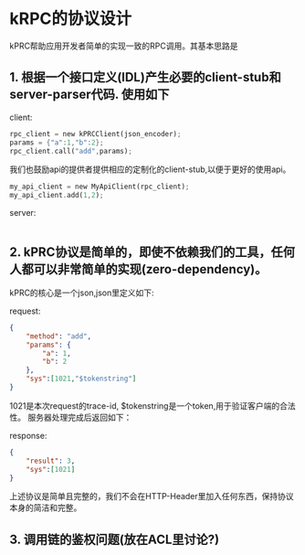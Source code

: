 # kRPC的协议设计

kPRC帮助应用开发者简单的实现一致的RPC调用。其基本思路是

## 1. 根据一个接口定义(IDL)产生必要的client-stub和server-parser代码. 使用如下

client:
```rust
rpc_client = new kPRCClient(json_encoder);
params = {"a":1,"b":2};
rpc_client.call("add",params);
```

我们也鼓励api的提供者提供相应的定制化的client-stub,以便于更好的使用api。

```rust
my_api_client = new MyApiClient(rpc_client);
my_api_client.add(1,2);
```

server:
```rust


```

## 2. kPRC协议是简单的，即使不依赖我们的工具，任何人都可以非常简单的实现(zero-dependency)。
kPRC的核心是一个json,json里定义如下:

request:
```json
{
    "method": "add",
    "params": {
        "a": 1,
        "b": 2
    },
    "sys":[1021,"$tokenstring"]
}
```
1021是本次request的trace-id, $tokenstring是一个token,用于验证客户端的合法性。
服务器处理完成后返回如下：

response:

```json
{
    "result": 3,
    "sys":[1021]
}
```

上述协议是简单且完整的，我们不会在HTTP-Header里加入任何东西，保持协议本身的简洁和完整。

## 3. 调用链的鉴权问题(放在ACL里讨论?)